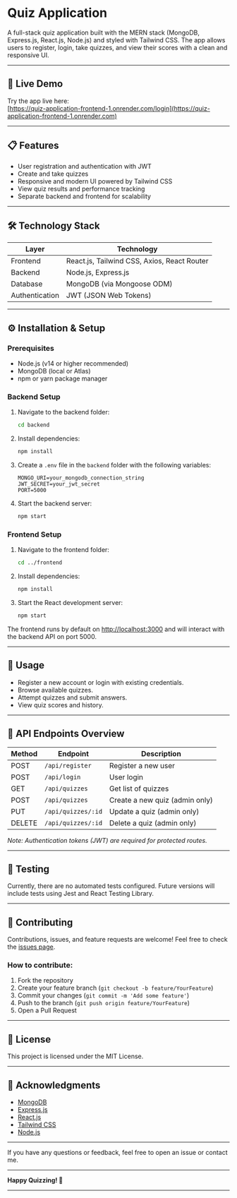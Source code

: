 # Quiz Application

A full-stack quiz application built with the MERN stack (MongoDB, Express.js, React.js, Node.js) and styled with Tailwind CSS. The app allows users to register, login, take quizzes, and view their scores with a clean and responsive UI.

---

## 🚀 Live Demo

Try the app live here:  
[https://quiz-application-frontend-1.onrender.com/login](https://quiz-application-frontend-1.onrender.com)

---

## 📋 Features

- User registration and authentication with JWT
- Create and take quizzes
- Responsive and modern UI powered by Tailwind CSS
- View quiz results and performance tracking
- Separate backend and frontend for scalability

---

## 🛠 Technology Stack

| Layer     | Technology                  |
|-----------|-----------------------------|
| Frontend  | React.js, Tailwind CSS, Axios, React Router |
| Backend   | Node.js, Express.js         |
| Database  | MongoDB (via Mongoose ODM)  |
| Authentication | JWT (JSON Web Tokens)   |

---

## ⚙️ Installation & Setup

### Prerequisites

- Node.js (v14 or higher recommended)
- MongoDB (local or Atlas)
- npm or yarn package manager

### Backend Setup

1. Navigate to the backend folder:

   ```bash
   cd backend

2. Install dependencies:

   ```bash
   npm install
   ```

3. Create a `.env` file in the `backend` folder with the following variables:

   ```env
   MONGO_URI=your_mongodb_connection_string
   JWT_SECRET=your_jwt_secret
   PORT=5000
   ```

4. Start the backend server:

   ```bash
   npm start
   ```

### Frontend Setup

1. Navigate to the frontend folder:

   ```bash
   cd ../frontend
   ```

2. Install dependencies:

   ```bash
   npm install
   ```

3. Start the React development server:

   ```bash
   npm start
   ```

The frontend runs by default on [http://localhost:3000](http://localhost:3000) and will interact with the backend API on port 5000.

---

## 📖 Usage

* Register a new account or login with existing credentials.
* Browse available quizzes.
* Attempt quizzes and submit answers.
* View quiz scores and history.

---

## 🔗 API Endpoints Overview

| Method | Endpoint             | Description                    |
| ------ | -------------------- | ------------------------------ |
| POST   | `/api/register` | Register a new user            |
| POST   | `/api/login`    | User login                     |
| GET    | `/api/quizzes`       | Get list of quizzes            |
| POST   | `/api/quizzes`       | Create a new quiz (admin only) |
| PUT    | `/api/quizzes/:id`   | Update a quiz (admin only)     |
| DELETE | `/api/quizzes/:id`   | Delete a quiz (admin only)     |

*Note: Authentication tokens (JWT) are required for protected routes.*

---

## 🧪 Testing

Currently, there are no automated tests configured. Future versions will include tests using Jest and React Testing Library.

---

## 🤝 Contributing

Contributions, issues, and feature requests are welcome!
Feel free to check the [issues page](https://github.com/Popie52/Quiz_Application/issues).

### How to contribute:

1. Fork the repository
2. Create your feature branch (`git checkout -b feature/YourFeature`)
3. Commit your changes (`git commit -m 'Add some feature'`)
4. Push to the branch (`git push origin feature/YourFeature`)
5. Open a Pull Request

---

## 📜 License

This project is licensed under the MIT License.

---

## 🙏 Acknowledgments

* [MongoDB](https://www.mongodb.com/)
* [Express.js](https://expressjs.com/)
* [React.js](https://reactjs.org/)
* [Tailwind CSS](https://tailwindcss.com/)
* [Node.js](https://nodejs.org/)

---

If you have any questions or feedback, feel free to open an issue or contact me.

---

**Happy Quizzing! 🎉**


---

